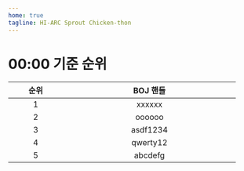 ```yaml
---
home: true
tagline: HI-ARC Sprout Chicken-thon
---
```


# 00:00 기준 순위

<div class="center">

| <span style="display: inline-block; width:10vw">순위</span> | <span style="display: inline-block; width:35vw">BOJ 핸들</span> |
|:---:|:-------:|
| 1 | xxxxxx |
| 2 | oooooo |
| 3 | asdf1234 |
| 4 | qwerty12 |
| 5 | abcdefg |

</div>
